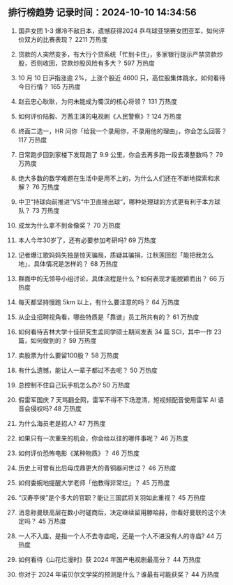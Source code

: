 
## 排行榜趋势 记录时间：2024-10-10 14:34:56
  
  1. 国乒女团 1-3 爆冷不敌日本，遗憾获得2024 乒乓球亚锦赛女团亚军，如何评价双方的比赛表现？ 2211 万热度
    
  2. 贷款的人突然变多，有大行个贷系统「忙到卡住」，多家银行提示严禁贷款炒股，否则收回，贷款炒股风险有多大？ 597 万热度
    
  3. 10 月 10 日沪指涨逾 2%，上涨个股近 4600 只，高位股集体跳水，如何看待今日行情？ 165 万热度
    
  4. 赵云忠心耿耿，为何未能成为蜀汉的核心将领？ 131 万热度
    
  5. 如何评价陆毅、万茜主演的电视剧《人民警察》? 124 万热度
    
  6. 终面二选一，HR 问你「给我一个录用你，不录用他的理由」，你会怎么回答？ 117 万热度
    
  7. 日常跑步回到家楼下发现跑了 9.9 公里，你会去再多跑一段去凑整数吗？ 79 万热度
    
  8. 绝大多数的数学难题在生活中是用不上的，为什么人们还在不断地探索和求解？ 76 万热度
    
  9. 中卫“持球向前推进”VS“中卫直接出球”，哪种处理球的方式更有利于本方球队？ 73 万热度
    
  10. 成龙为什么拿不到金像奖？ 70 万热度
    
  11. 本人今年30岁了，还有必要参加考研吗? 69 万热度
    
  12. 记者爆江歌妈妈失独是惊天骗局，质疑其骗捐，江秋莲回怼「能把我怎么地」，具体情况是怎样的？ 68 万热度
    
  13. 群面中的无领导小组讨论，具体流程是什么？如何表现才能脱颖而出？ 66 万热度
    
  14. 每天都坚持慢跑 5km 以上，有什么要注意的吗？ 64 万热度
    
  15. 从企业招聘视角看，哪些特质是「靠谱」员工所共有的？ 61 万热度
    
  16. 如何看待吉林大学十佳研究生孟同学硕士期间发表 34 篇 SCI，其中一作 23 篇，如何做到的？ 59 万热度
    
  17. 卖股票为什么要留100股？ 58 万热度
    
  18. 有什么遗憾，能让人一辈子都过不去呢？ 50 万热度
    
  19. 总控制不住自己玩手机怎么办? 50 万热度
    
  20. 假雷军国庆 7 天骂翻全网，雷军不得不下场澄清，短视频配音使用雷军 AI 语音会侵权吗? 48 万热度
    
  21. 为什么海员老是招人? 47 万热度
    
  22. 如果只有一次重来的机会，你会给以往的哪件事呢？ 46 万热度
    
  23. 如何评价恐怖电影《某种物质》？ 46 万热度
    
  24. 历史上可曾有比后母戊鼎更大的青铜器问世过？ 46 万热度
    
  25. 如何委婉地提醒大学老师「他教得非常烂」？ 45 万热度
    
  26. “汉寿亭侯”是个多大的官职？能让三国武将关羽如此重视？ 45 万热度
    
  27. 消息称曼联高层在数小时磋商后，决定继续留用滕哈赫，你看好曼联的这个决定吗？ 45 万热度
    
  28. 一人不入庙，是指一个人不去寺庙呢，还是一个人不进没有人的寺庙? 44 万热度
    
  29. 如何看待《山花烂漫时》获 2024 年国产电视剧最高分？ 44 万热度
    
  30. 你对于 2024 年诺贝尔文学奖的预测是什么？谁最有可能获奖？ 44 万热度
    